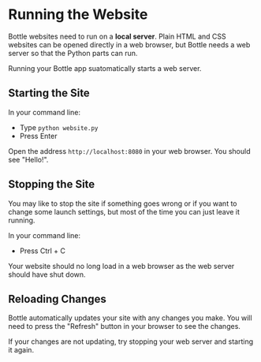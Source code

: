 # Running the Website

Bottle websites need to run on a **local server**. Plain HTML and CSS websites can be opened directly in a web browser, but Bottle needs a web server so that the Python parts can run.

Running your Bottle app suatomatically starts a web server.

## Starting the Site

In your command line:

- Type `python website.py`
- Press Enter

Open the address `http://localhost:8080` in your web browser. You should see "Hello!".


## Stopping the Site

You may like to stop the site if something goes wrong or if you want to change some launch settings, but most of the time you can just leave it running.

In your command line:

- Press Ctrl + C

Your website should no long load in a web browser as the web server should have shut down.


## Reloading Changes

Bottle automatically updates your site with any changes you make. You will need to press the "Refresh" button in your browser to see the changes.

If your changes are not updating, try stopping your web server and starting it again.
